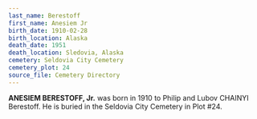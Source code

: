 ```yaml
---
last_name: Berestoff
first_name: Anesiem Jr
birth_date: 1910-02-28
birth_location: Alaska
death_date: 1951
death_location: Sledovia, Alaska
cemetery: Seldovia City Cemetery
cemetery_plot: 24
source_file: Cemetery Directory
---
```

**ANESIEM BERESTOFF, Jr.** was born in 1910 to Philip and Lubov CHAINYI Berestoff. He is buried in the Seldovia City Cemetery in Plot #24.  
